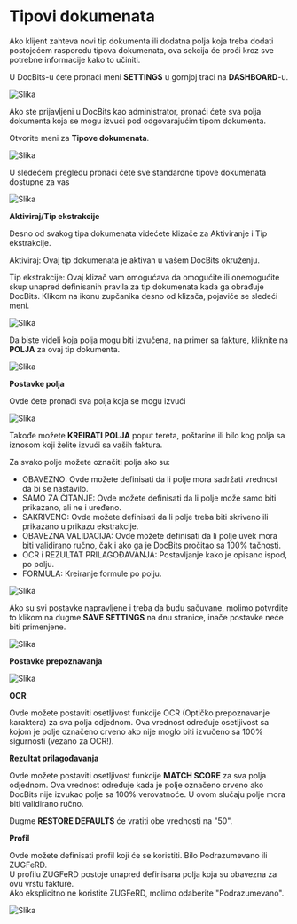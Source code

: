 # Tipovi dokumenata

Ako klijent zahteva novi tip dokumenta ili dodatna polja koja treba dodati postojećem rasporedu tipova dokumenata, ova sekcija će proći kroz sve potrebne informacije kako to učiniti.

U DocBits-u ćete pronaći meni **SETTINGS** u gornjoj traci na **DASHBOARD**-u.

![Slika](https://lh7-us.googleusercontent.com/ZIJTRkBGeJ29Iw8XSbZKJ3GQifWbtWFYPhSg7v4LjCKWJ-szz7R7nlcbiom5ZB25p201BCnqoaaCsKH3UKQfqaAQlpgf4MCe1joA8OLV8dZ6r6v4-skFkGlUw8U51jwPeGqi59GPQMgpMaLGZGwnCk4)

Ako ste prijavljeni u DocBits kao administrator, pronaći ćete sva polja dokumenta koja se mogu izvući pod odgovarajućim tipom dokumenta.

Otvorite meni za **Tipove dokumenata**.

![Slika](https://lh7-us.googleusercontent.com/fqNQTnQSPJ19w3YBOf6-E\_sLmKo3LPBeGyRE0jqjhodZjtGxyi7YCg0yrMVfz1VQjsbyQ9S6Lllhn891A8yWD7YJ66pXJ\_EsBlf\_meTFf57snc3r5Ko88kmzgXUYA7DIzaPtxSJBNC3Z7Avh17l\_1fo)

U sledećem pregledu pronaći ćete sve standardne tipove dokumenata dostupne za vas

![Slika](https://lh7-us.googleusercontent.com/Syml6WLOpBNjz1NUcYv6ooJZXhqBKXYOUfWah2jdnTAceLTNr0RYYNW8mXM91wutSH7BAnQ7MVxcNaQE7mDiWtR6xlwVzz45hYzotHEEOPSzoTSFwzno9zrJe8dVCuTHiTftm7HpcSxj9YgcRXR65q0)

**Aktiviraj/Tip ekstrakcije**

Desno od svakog tipa dokumenata videćete klizače za Aktiviranje i Tip ekstrakcije.

Aktiviraj: Ovaj tip dokumenata je aktivan u vašem DocBits okruženju.

Tip ekstrakcije: Ovaj klizač vam omogućava da omogućite ili onemogućite skup unapred definisanih pravila za tip dokumenata kada ga obrađuje DocBits. Klikom na ikonu zupčanika desno od klizača, pojaviće se sledeći meni.

![Slika](https://lh7-us.googleusercontent.com/VAf5NNfmfs\_EsV3-LzQmif4Vp\_hSjhWOgoehrzHya-8eXgeWSRz6tArWNtQZW4SPkelwufuXFkSl5jGywDnxh5Ll5BYLSXrTmUYi2AxBOj38suzgoJiLSqX2ENYJHpGbpkt1kUX7vcATShHfG0Jw20s)

Da biste videli koja polja mogu biti izvučena, na primer sa fakture, kliknite na **POLJA** za ovaj tip dokumenta.

![Slika](https://lh7-us.googleusercontent.com/DRJV3CLSSHjjFrqQD0LtzvMRu4n-\_RZ\_w5d-2d9q7MsZur-2\_cj-\_9VYjeOCmDIZ6\_C\_dZKDonfyFUip8NCqeXEkw5gch0MaK2u-5\_kCGg6\_zNMhYj2gW-JUXoQORzoJdUmKwa7PuMz\_mnF3FuzkXDc)

**Postavke polja**

Ovde ćete pronaći sva polja koja se mogu izvući

![Slika](https://lh7-us.googleusercontent.com/NRhL2RPgVJqbdxoKnnEtcB8D1yYXfHqifMFttmiju6OQkMKdrndsZ17EFhYEOh5bJg2ctOPyzy60CwqKme0RQbDmKWhq3EBTuqGDzDzNdcx1PPMkC4a-N1yJFmbs-ZcM3kfFt\_j9Z3QdofcuXJqTN7U)

Takođe možete **KREIRATI POLJA** poput tereta, poštarine ili bilo kog polja sa iznosom koji želite izvući sa vaših faktura.

Za svako polje možete označiti polja ako su:

* OBAVEZNO: Ovde možete definisati da li polje mora sadržati vrednost da bi se nastavilo.
* SAMO ZA ČITANJE: Ovde možete definisati da li polje može samo biti prikazano, ali ne i uređeno.
* SAKRIVENO: Ovde možete definisati da li polje treba biti skriveno ili prikazano u prikazu ekstrakcije.
* OBAVEZNA VALIDACIJA: Ovde možete definisati da li polje uvek mora biti validirano ručno, čak i ako ga je DocBits pročitao sa 100% tačnosti.
* OCR i REZULTAT PRILAGOĐAVANJA: Postavljanje kako je opisano ispod, po polju.
* FORMULA: Kreiranje formule po polju.

![Slika](https://lh7-us.googleusercontent.com/rbyXMCvWQx10lEGKb4xzu7eM6-l2yNZ3SO9Mj4pIIqfAZzt68on8j1KpSnrisMgVgKKB3QhymZNDpxYEVMVQplEsesk1gWAEAeriPDaQxL5v4eWPd9oFnyYN5QiA5uymT4ED6JHEew5FAlC\_bgU9Mho)

Ako su svi postavke napravljene i treba da budu sačuvane, molimo potvrdite to klikom na dugme **SAVE SETTINGS** na dnu stranice, inače postavke neće biti primenjene.

![Slika](https://lh7-us.googleusercontent.com/4nXll-tHCDUUbA\_hsi\_RXa7ll7qxkNFk2Htjx56-rBnIrZGu3H\_VJtjjtuUlXGBFUQUcXAa8WdJXFdWZN6geHCWsUnq0MUF1Q8\_RvpdpqYDq\_rNoFraomSK0sUTeKAyeOo7CZ1QiSs2rnIIXak4fGG4)

**Postavke prepoznavanja**

![Slika](https://lh7-us.googleusercontent.com/nEAjFqWdbJci2U0lHCL8Bv-51Uur1QxT0etiKaR4kUNp2G4jtlsbR2ikAee--XvyoKDZ8Tx5l3hLa-a-FdY1lL35lxFegwg6D8xPw27ObwrZRRBhXDOmQOa3y\_1bhcwzXF418PsASkx3jjEIQXqtBnc)

**OCR**

Ovde možete postaviti osetljivost funkcije OCR (Optičko prepoznavanje karaktera) za sva polja odjednom. Ova vrednost određuje osetljivost sa kojom je polje označeno crveno ako nije moglo biti izvučeno sa 100% sigurnosti (vezano za OCR!).

**Rezultat prilagođavanja**

Ovde možete postaviti osetljivost funkcije **MATCH SCORE** za sva polja odjednom. Ova vrednost određuje kada je polje označeno crveno ako DocBits nije izvukao polje sa 100% verovatnoće. U ovom slučaju polje mora biti validirano ručno.

Dugme **RESTORE DEFAULTS** će vratiti obe vrednosti na "50".

**Profil**

Ovde možete definisati profil koji će se koristiti. Bilo Podrazumevano ili ZUGFeRD.\
U profilu ZUGFeRD postoje unapred definisana polja koja su obavezna za ovu vrstu fakture.\
Ako eksplicitno ne koristite ZUGFeRD, molimo odaberite "Podrazumevano".

![Slika](https://lh7-us.googleusercontent.com/jxQMt3SJdQcMD15ntBN2vowRpAZxybGYZtr\_6w8ANER4XgvkDf09tN-H9wZqApYj3ka1-E-KvALZp5dw4GFK5SswWWe3MAv3eiCWcRyb3lxk0f9erN4FfOTPkPK0lburKvib5hTntUHWUFikBGBQV1Y)
